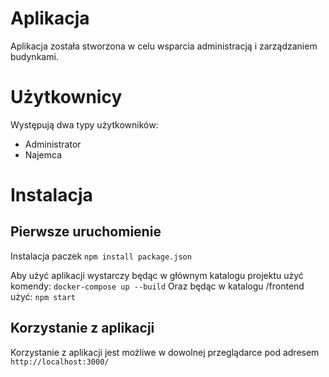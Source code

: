 # Aplikacja
Aplikacja została stworzona w celu wsparcia administracją i zarządzaniem budynkami.

# Użytkownicy
Występują dwa typy użytkowników:
- Administrator
- Najemca

# Instalacja
## Pierwsze uruchomienie
Instalacja paczek
`npm install package.json`

Aby użyć aplikacji wystarczy będąc w głównym katalogu projektu użyć komendy:
`docker-compose up --build`
Oraz będąc w katalogu /frontend użyć:
`npm start`

## Korzystanie z aplikacji
Korzystanie z aplikacji jest możliwe w dowolnej przeglądarce pod adresem
`http://localhost:3000/`

